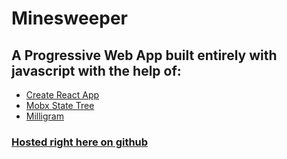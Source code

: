 # Minesweeper

## A Progressive Web App built entirely with javascript with the help of:
* [Create React App](https://github.com/facebookincubator/create-react-app)
* [Mobx State Tree](https://github.com/mobxjs/mobx-state-tree.git)
* [Milligram](https://milligram.github.io)

### [Hosted right here on github](https://kgwebsites.github.io/Minesweeper)